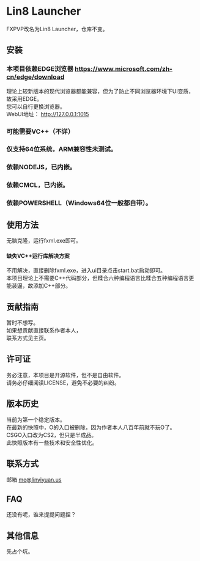 # Lin8 Launcher
FXPVP改名为Lin8 Launcher，仓库不变。  

## 安装
### 本项目依赖EDGE浏览器 https://www.microsoft.com/zh-cn/edge/download  
理论上较新版本的现代浏览器都能兼容，但为了防止不同浏览器环境下UI变质，故采用EDGE。  
您可以自行更换浏览器。  
WebUI地址： http://127.0.0.1:1015  
### 可能需要VC++（不详）
### 仅支持64位系统，ARM兼容性未测试。
### 依赖NODEJS，已内嵌。
### 依赖CMCL，已内嵌。
### 依赖POWERSHELL（Windows64位一般都自带）。

## 使用方法
无脑克隆，运行fxml.exe即可。  
#### 缺失VC++运行库解决方案
不用解决，直接删除fxml.exe，进入ui目录点击start.bat启动即可。  
本项目理论上不需要C++代码部分，但糅合六种编程语言比糅合五种编程语言更能装逼，故添加C++部分。  

## 贡献指南
暂时不想写。  
如果想贡献直接联系作者本人，  
联系方式见主页。  

## 许可证
务必注意，本项目是开源软件，但不是自由软件。  
请务必仔细阅读LICENSE，避免不必要的纠纷。  

## 版本历史
当前为第一个稳定版本。  
在最新的快照中，O的入口被删除，因为作者本人八百年前就不玩O了。  
CSGO入口改为CS2，但只是半成品。  
此快照版本有一些技术和安全性优化。  

## 联系方式
邮箱 me@linyiyuan.us  

## FAQ
还没有呢，谁来提提问题捏？  

## 其他信息
先占个坑。  

